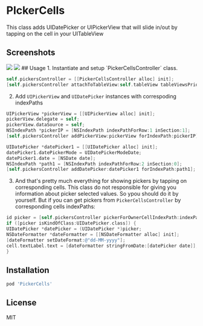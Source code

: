# PIckerCells
This class adds UIDatePicker or UIPickerView that will slide in/out by tapping on the cell in your UITableView
## Screenshots
<img src=http://i.imgur.com/Z8vbhNFl.png>
<img src=http://i.imgur.com/WfgTUtel.png>
## Usage
1. Instantiate and setup `PickerCellsController` class.

```objective-c
self.pickersController = [[PickerCellsController alloc] init];
[self.pickersController attachToTableView:self.tableView tableViewsPriorDelegate:self withDelegate:self];
```
2. Add `UIPickerView` and `UIDatePicker` instances with correspoding indexPaths

```objective-c
UIPickerView *pickerView = [[UIPickerView alloc] init];
pickerView.delegate = self;
pickerView.dataSource = self;
NSIndexPath *pickerIP = [NSIndexPath indexPathForRow:1 inSection:1];
[self.pickersController addPickerView:pickerView forIndexPath:pickerIP];

UIDatePicker *datePicker1 = [[UIDatePicker alloc] init];
datePicker1.datePickerMode = UIDatePickerModeDate;
datePicker1.date = [NSDate date];
NSIndexPath *path1 = [NSIndexPath indexPathForRow:2 inSection:0];
[self.pickersController addDatePicker:datePicker1 forIndexPath:path1];
``` 

3. And that's pretty much everything for showing pickers by tapping on corresponding cells. This class do not responsible for giving you information about picker selected values. So ypou should do it by yourself. But if you can get pickers from `PickerCellsController` by corresponding cells indexPaths:

```objective-c
id picker = [self.pickersController pickerForOwnerCellIndexPath:indexPath];
if ([picker isKindOfClass:UIDatePicker.class]) {
UIDatePicker *datePicker = (UIDatePicker *)picker;
NSDateFormatter *dateFormatter = [[NSDateFormatter alloc] init];
[dateFormatter setDateFormat:@"dd-MM-yyyy"];
cell.textLabel.text = [dateFormatter stringFromDate:[datePicker date]];
}
```
## Installation

```sh
pod 'PickerCells'
```

## License
MIT